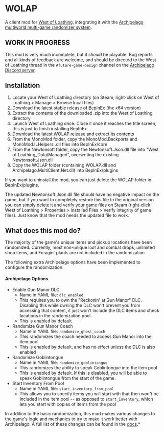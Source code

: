 # WOLAP
A client mod for [West of Loathing](https://store.steampowered.com/app/597220/West_of_Loathing/), integrating it with the [Archipelago multiworld multi-game randomizer system](https://archipelago.gg/).

## WORK IN PROGRESS
This mod is very much incomplete, but it *should* be playable. Bug reports and all kinds of feedback are welcome, and should be directed to the West of Loathing thread in the `#future-game-design` channel on the [Archipelago Discord server](https://discord.gg/8Z65BR2).

## Installation
1. Locate your West of Loathing directory (on Steam, right-click on West of Loathing > Manage > Browse local files)
2. Download the latest stable release of [BepInEx](https://github.com/BepInEx/BepInEx/releases) (the x64 version)
3. Extract the contents of the downloaded .zip into the West of Loathing directory
4. Launch West of Loathing once.  Close it once it reaches the title screen, this is just to finish installing BepInEx.
5. Download the latest [WOLAP release](https://github.com/Lucasvdm/WOLAP/releases) and extract its contents
6. From the MonoMod folder, copy the MonoMod.Backports and MonoMod.ILHelpers .dll files into BepInEx/core
7. From the Newtonsoft folder, copy the Newtonsoft.Json.dll file into "West of Loathing_Data/Managed", overwriting the existing Newtonsoft.Json.dll
8. Copy the WOLAP folder (containing WOLAP.dll and Archipelago.MultiClient.Net.dll) into BepInEx/plugins

If you want to uninstall the mod, you can just delete the WOLAP folder in BepInEx/plugins.

The updated Newtonsoft.Json.dll file should have no negative impact on the game, but if you want to completely restore this file to the original version you can simply delete it and verify your game files on Steam (right-click West of Loathing > Properties > Installed Files > Verify integrity of game files).  Just know that the mod needs the updated file to work.

## What does this mod do?
The majority of the game's unique items and pickup locations have been randomized.  Currently, most non-unique loot and combat drops, unlimited shop items, and Foragin' plants are not included in the randomization.

The following extra Archipelago options have been implemented to configure the randomization:

#### Archipelago Options
- Enable Gun Manor DLC
  - Name in YAML file: `dlc_enabled`
  - This requires you to own the "Reckonin' at Gun Manor" DLC.  Disabling this while owning the DLC won't prevent you from accessing that content, it just won't include the DLC items and check locations in the randomization pool.
  - This is enabled by default
- Randomize Gun Manor Coach
  - Name in YAML file: `randomize_ghost_coach`
  - This randomizes the coach needed to access Gun Manor into the item pool
  - This is enabled by default, and has no effect unless the DLC is also enabled
- Randomize Goblintongue
  - Name in YAML file: `randomize_goblintongue`
  - This randomizes the ability to speak Goblintongue into the item pool
  - This is enabled by default.  If this is disabled, you will be able to speak Goblintongue from the start of the game.
- Start Inventory From Pool
  - Name in YAML file: `start_inventory_from_pool`
  - This allows you to specify items you will start with that then *won't* be included in the item pool -- as opposed to `start_inventory`, which lets you start with copies of items from the pool

In addition to the basic randomization, this mod makes various changes to the game's logic and mechanics to try to make it work better with Archipelago.  A full list of these changes can be found in the [docs](./docs/CHANGELIST.md).*